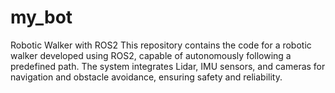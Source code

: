 # my_bot
 Robotic Walker with ROS2  This repository contains the code for a robotic walker developed using ROS2, capable of autonomously following a predefined path. The system integrates Lidar, IMU sensors, and cameras for navigation and obstacle avoidance, ensuring safety and reliability.

